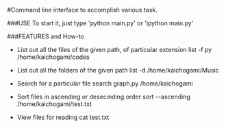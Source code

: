 #Command line interface to accomplish various task.

###USE
To start it, just type 'python main.py' or 'ipython main.py'


###FEATURES and How-to
* List out all the files of the given path, of particular extension
	list -f py /home/kaichogami/codes

* List out all the folders of the given path
	list -d /home/kaichogami/Music

* Search for a particular file
	search graph.py /home/kaichogami

* Sort files in ascending or desecinding order
	sort --ascending /home/kaichogami/test.txt

* View files for reading
	cat test.txt
